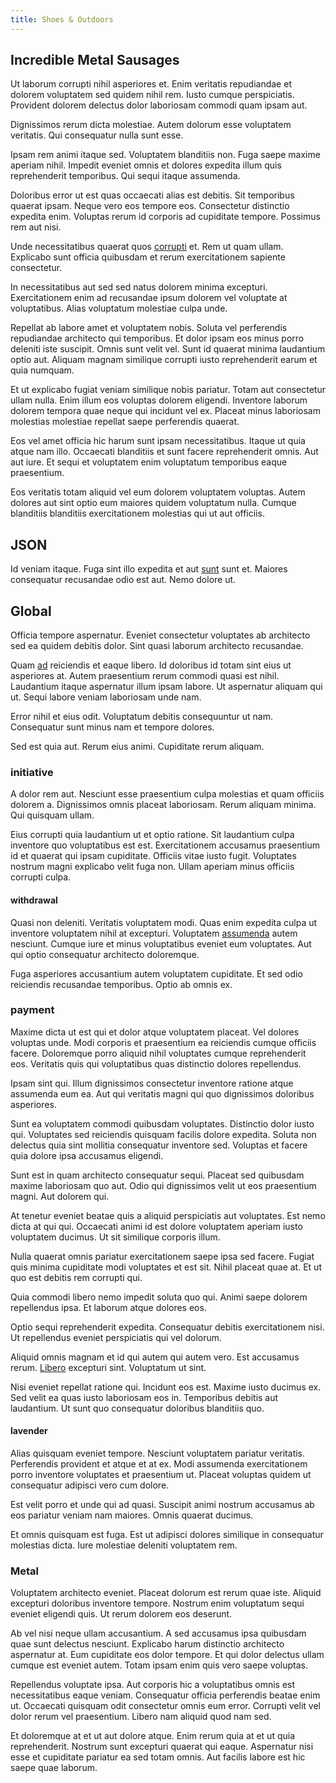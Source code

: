 ```yaml
---
title: Shoes & Outdoors
---
```


## Incredible Metal Sausages

Ut laborum corrupti nihil asperiores et. Enim veritatis repudiandae et dolorem voluptatem sed quidem nihil rem. Iusto cumque perspiciatis. Provident dolorem delectus dolor laboriosam commodi quam ipsam aut.

Dignissimos rerum dicta molestiae. Autem dolorum esse voluptatem veritatis. Qui consequatur nulla sunt esse.

Ipsam rem animi itaque sed. Voluptatem blanditiis non. Fuga saepe maxime aperiam nihil. Impedit eveniet omnis et dolores expedita illum quis reprehenderit temporibus. Qui sequi itaque assumenda.

Doloribus error ut est quas occaecati alias est debitis. Sit temporibus quaerat ipsam. Neque vero eos tempore eos. Consectetur distinctio expedita enim. Voluptas rerum id corporis ad cupiditate tempore. Possimus rem aut nisi.

Unde necessitatibus quaerat quos [corrupti](/in/transmit_licensed.md) et. Rem ut quam ullam. Explicabo sunt officia quibusdam et rerum exercitationem sapiente consectetur.

In necessitatibus aut sed sed natus dolorem minima excepturi. Exercitationem enim ad recusandae ipsum dolorem vel voluptate at voluptatibus. Alias voluptatum molestiae culpa unde.

Repellat ab labore amet et voluptatem nobis. Soluta vel perferendis repudiandae architecto qui temporibus. Et dolor ipsam eos minus porro deleniti iste suscipit. Omnis sunt velit vel. Sunt id quaerat minima laudantium optio aut. Aliquam magnam similique corrupti iusto reprehenderit earum et quia numquam.

Et ut explicabo fugiat veniam similique nobis pariatur. Totam aut consectetur ullam nulla. Enim illum eos voluptas dolorem eligendi. Inventore laborum dolorem tempora quae neque qui incidunt vel ex. Placeat minus laboriosam molestias molestiae repellat saepe perferendis quaerat.

Eos vel amet officia hic harum sunt ipsam necessitatibus. Itaque ut quia atque nam illo. Occaecati blanditiis et sunt facere reprehenderit omnis. Aut aut iure. Et sequi et voluptatem enim voluptatum temporibus eaque praesentium.

Eos veritatis totam aliquid vel eum dolorem voluptatem voluptas. Autem dolores aut sint optio eum maiores quidem voluptatum nulla. Cumque blanditiis blanditiis exercitationem molestias qui ut aut officiis.

## JSON

Id veniam itaque. Fuga sint illo expedita et aut [sunt](/facere/temporibus/consequatur/tan_handmade_ram.md) sunt et. Maiores consequatur recusandae odio est aut. Nemo dolore ut.

## Global

Officia tempore aspernatur. Eveniet consectetur voluptates ab architecto sed ea quidem debitis dolor. Sint quasi laborum architecto recusandae.

Quam [ad](/facere/temporibus/consequatur/qui/path_crossroad_refined_soft_table.md) reiciendis et eaque libero. Id doloribus id totam sint eius ut asperiores at. Autem praesentium rerum commodi quasi est nihil. Laudantium itaque aspernatur illum ipsam labore. Ut aspernatur aliquam qui ut. Sequi labore veniam laboriosam unde nam.

Error nihil et eius odit. Voluptatum debitis consequuntur ut nam. Consequatur sunt minus nam et tempore dolores.

Sed est quia aut. Rerum eius animi. Cupiditate rerum aliquam.

### initiative

A dolor rem aut. Nesciunt esse praesentium culpa molestias et quam officiis dolorem a. Dignissimos omnis placeat laboriosam. Rerum aliquam minima. Qui quisquam ullam.

Eius corrupti quia laudantium ut et optio ratione. Sit laudantium culpa inventore quo voluptatibus est est. Exercitationem accusamus praesentium id et quaerat qui ipsam cupiditate. Officiis vitae iusto fugit. Voluptates nostrum magni explicabo velit fuga non. Ullam aperiam minus officiis corrupti culpa.

#### withdrawal

Quasi non deleniti. Veritatis voluptatem modi. Quas enim expedita culpa ut inventore voluptatem nihil at excepturi. Voluptatem [assumenda](/facere/temporibus/adipisci/praesentium/alley_cliff.md) autem nesciunt. Cumque iure et minus voluptatibus eveniet eum voluptates. Aut qui optio consequatur architecto doloremque.

Fuga asperiores accusantium autem voluptatem cupiditate. Et sed odio reiciendis recusandae temporibus. Optio ab omnis ex.

### payment

Maxime dicta ut est qui et dolor atque voluptatem placeat. Vel dolores voluptas unde. Modi corporis et praesentium ea reiciendis cumque officiis facere. Doloremque porro aliquid nihil voluptates cumque reprehenderit eos. Veritatis quis qui voluptatibus quas distinctio dolores repellendus.

Ipsam sint qui. Illum dignissimos consectetur inventore ratione atque assumenda eum ea. Aut qui veritatis magni qui quo dignissimos doloribus asperiores.

Sunt ea voluptatem commodi quibusdam voluptates. Distinctio dolor iusto qui. Voluptates sed reiciendis quisquam facilis dolore expedita. Soluta non delectus quia sint mollitia consequatur inventore sed. Voluptas et facere quia dolore ipsa accusamus eligendi.

Sunt est in quam architecto consequatur sequi. Placeat sed quibusdam maxime laboriosam quo aut. Odio qui dignissimos velit ut eos praesentium magni. Aut dolorem qui.

At tenetur eveniet beatae quis a aliquid perspiciatis aut voluptates. Est nemo dicta at qui qui. Occaecati animi id est dolore voluptatem aperiam iusto voluptatem ducimus. Ut sit similique corporis illum.

Nulla quaerat omnis pariatur exercitationem saepe ipsa sed facere. Fugiat quis minima cupiditate modi voluptates et est sit. Nihil placeat quae at. Et ut quo est debitis rem corrupti qui.

Quia commodi libero nemo impedit soluta quo qui. Animi saepe dolorem repellendus ipsa. Et laborum atque dolores eos.

Optio sequi reprehenderit expedita. Consequatur debitis exercitationem nisi. Ut repellendus eveniet perspiciatis qui vel dolorum.

Aliquid omnis magnam et id qui autem qui autem vero. Est accusamus rerum. [Libero](/facere/incredible_users.md) excepturi sint. Voluptatum ut sint.

Nisi eveniet repellat ratione qui. Incidunt eos est. Maxime iusto ducimus ex. Sed velit ea quas iusto laboriosam eos in. Temporibus debitis aut laudantium. Ut sunt quo consequatur doloribus blanditiis quo.

#### lavender

Alias quisquam eveniet tempore. Nesciunt voluptatem pariatur veritatis. Perferendis provident et atque et at ex. Modi assumenda exercitationem porro inventore voluptates et praesentium ut. Placeat voluptas quidem ut consequatur adipisci vero cum dolore.

Est velit porro et unde qui ad quasi. Suscipit animi nostrum accusamus ab eos pariatur veniam nam maiores. Omnis quaerat ducimus.

Et omnis quisquam est fuga. Est ut adipisci dolores similique in consequatur molestias dicta. Iure molestiae deleniti voluptatem rem.

### Metal

Voluptatem architecto eveniet. Placeat dolorum est rerum quae iste. Aliquid excepturi doloribus inventore tempore. Nostrum enim voluptatum sequi eveniet eligendi quis. Ut rerum dolorem eos deserunt.

Ab vel nisi neque ullam accusantium. A sed accusamus ipsa quibusdam quae sunt delectus nesciunt. Explicabo harum distinctio architecto aspernatur at. Eum cupiditate eos dolor tempore. Et qui dolor delectus ullam cumque est eveniet autem. Totam ipsam enim quis vero saepe voluptas.

Repellendus voluptate ipsa. Aut corporis hic a voluptatibus omnis est necessitatibus eaque veniam. Consequatur officia perferendis beatae enim ut. Occaecati quisquam odit consectetur omnis eum error. Corrupti velit vel dolor rerum vel praesentium. Libero nam aliquid quod nam sed.

Et doloremque at et ut aut dolore atque. Enim rerum quia at et ut quia reprehenderit. Nostrum sunt excepturi quaerat qui eaque. Aspernatur nisi esse et cupiditate pariatur ea sed totam omnis. Aut facilis labore est hic saepe quae laborum.
